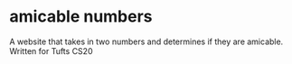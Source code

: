 # amicable numbers
A website that takes in two numbers and determines if they are amicable. Written for Tufts CS20
